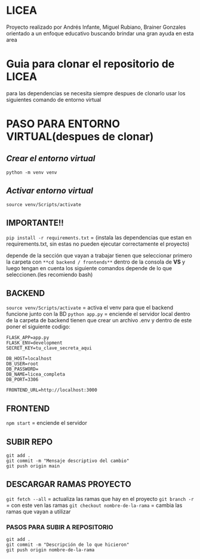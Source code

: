 # LICEA
Proyecto realizado por Andrés Infante, Miguel Rubiano, Brainer Gonzales orientado a un enfoque educativo buscando brindar una gran ayuda en esta area

# Guia para clonar el repositorio de LICEA

para las dependencias se necesita siempre despues de clonarlo usar los siguientes comando de entorno virtual

# **PASO PARA ENTORNO VIRTUAL(despues de clonar)**

## *Crear el entorno virtual*
`python -m venv venv`

## *Activar entorno virtual*
`source venv/Scripts/activate`


## **IMPORTANTE!!**
`pip install -r requirements.txt` = (instala las dependencias que estan en requirements.txt, sin estas no pueden ejecutar correctamente el proyecto)

depende de la sección que vayan a trabajar tienen que seleccionar primero la carpeta con `**cd backend / frontends**` dentro de la consola de **VS** y luego tengan en cuenta los siguiente comandos depende de lo que seleccionen.(les recomiendo bash)

## **BACKEND**
`source venv/Scripts/activate` = activa el venv para que el backend funcione junto con la BD
`python app.py` = enciende el servidor local
dentro de la carpeta de backend tienen que crear un archivo .env y dentro de este poner el siguiente codigo:
```
FLASK_APP=app.py
FLASK_ENV=development
SECRET_KEY=tu_clave_secreta_aqui

DB_HOST=localhost
DB_USER=root
DB_PASSWORD=
DB_NAME=licea_completa
DB_PORT=3306

FRONTEND_URL=http://localhost:3000
```

## **FRONTEND**
`npm start` = enciende el servidor

## **SUBIR REPO**
``` 
git add .
git commit -m "Mensaje descriptivo del cambio"
git push origin main
```

## DESCARGAR RAMAS PROYECTO
`git fetch --all` = actualiza las ramas que hay en el proyecto
`git branch -r` = con este ven las ramas
`git checkout nombre-de-la-rama` = cambia las ramas que vayan a utilizar
### PASOS PARA SUBIR A REPOSITORIO
```
git add .
git commit -m "Descripción de lo que hicieron"
git push origin nombre-de-la-rama
```


